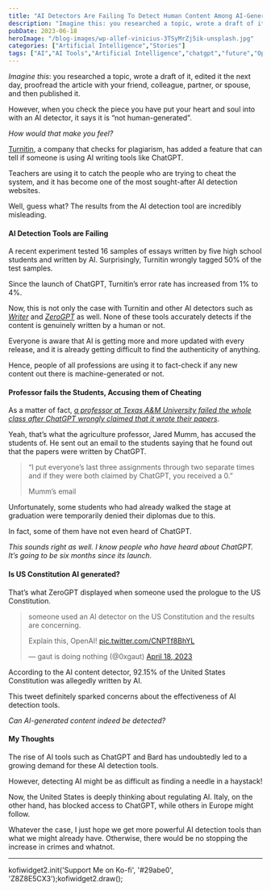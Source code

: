 ```yaml
---
title: "AI Detectors Are Failing To Detect Human Content Among AI-Generated Content"
description: "Imagine this: you researched a topic, wrote a draft of it, edited it the next day, proofread the article with your friend, colleague, partner, or spouse, and then published it. However, when you check the piece you have put your heart and soul into with an AI detector, it says it is “not human-generated”. How [&hellip;]"
pubDate: 2023-06-18
heroImage: "/blog-images/wp-allef-vinicius-3TSyMrZj5ik-unsplash.jpg"
categories: ["Artificial Intelligence","Stories"]
tags: ["AI","AI Tools","Artificial Intelligence","chatgpt","future","OpenAI","thedeveloperstory"]
---
```


_Imagine this_: you researched a topic, wrote a draft of it, edited it the next day, proofread the article with your friend, colleague, partner, or spouse, and then published it.

However, when you check the piece you have put your heart and soul into with an AI detector, it says it is “not human-generated”.

_How would that make you feel?_

[Turnitin](https://www.turnitin.com/), a company that checks for plagiarism, has added a feature that can tell if someone is using AI writing tools like ChatGPT.

Teachers are using it to catch the people who are trying to cheat the system, and it has become one of the most sought-after AI detection websites.

Well, guess what? The results from the AI detection tool are incredibly misleading.

#### AI Detection Tools are Failing

A recent experiment tested 16 samples of essays written by five high school students and written by AI. Surprisingly, Turnitin wrongly tagged 50% of the test samples.

Since the launch of ChatGPT, Turnitin’s error rate has increased from 1% to 4%. 

Now, this is not only the case with Turnitin and other AI detectors such as _[Writer](https://writer.com/ai-content-detector/)_ and _[ZeroGPT](https://www.zerogpt.com/)_ as well. None of these tools accurately detects if the content is genuinely written by a human or not.

Everyone is aware that AI is getting more and more updated with every release, and it is already getting difficult to find the authenticity of anything. 

Hence, people of all professions are using it to fact-check if any new content out there is machine-generated or not.

#### Professor fails the Students, Accusing them of Cheating

As a matter of fact, _[a professor at Texas A&M University failed the whole class after ChatGPT wrongly claimed that it wrote their papers](https://www.washingtonpost.com/technology/2023/05/18/texas-professor-threatened-fail-class-chatgpt-cheating/)_.

Yeah, that’s what the agriculture professor, Jared Mumm, has accused the students of. He sent out an email to the students saying that he found out that the papers were written by ChatGPT.

> “I put everyone’s last three assignments through two separate times and if they were both claimed by ChatGPT, you received a 0.” 
> 
> Mumm’s email

Unfortunately, some students who had already walked the stage at graduation were temporarily denied their diplomas due to this.

In fact, some of them have not even heard of ChatGPT. 

_This sounds right as well. I know people who have heard about ChatGPT. It’s going to be six months since its launch._

#### Is US Constitution AI generated?

That’s what ZeroGPT displayed when someone used the prologue to the US Constitution.

> someone used an AI detector on the US Constitution and the results are concerning.  
>   
> Explain this, OpenAI! [pic.twitter.com/CNPTf8BhYL](https://t.co/CNPTf8BhYL)
> 
> — gaut is doing nothing (@0xgaut) [April 18, 2023](https://twitter.com/0xgaut/status/1648383977139363841?ref_src=twsrc%5Etfw)

According to the AI content detector, 92.15% of the United States Constitution was allegedly written by AI.

This tweet definitely sparked concerns about the effectiveness of AI detection tools.

_Can AI-generated content indeed be detected?_

#### My Thoughts

The rise of AI tools such as ChatGPT and Bard has undoubtedly led to a growing demand for these AI detection tools.

However, detecting AI might be as difficult as finding a needle in a haystack!

Now, the United States is deeply thinking about regulating AI. Italy, on the other hand, has blocked access to ChatGPT, while others in Europe might follow. 

Whatever the case, I just hope we get more powerful AI detection tools than what we might already have. Otherwise, there would be no stopping the increase in crimes and whatnot.

* * *

kofiwidget2.init('Support Me on Ko-fi', '#29abe0', 'Z8Z8E5CX3');kofiwidget2.draw();